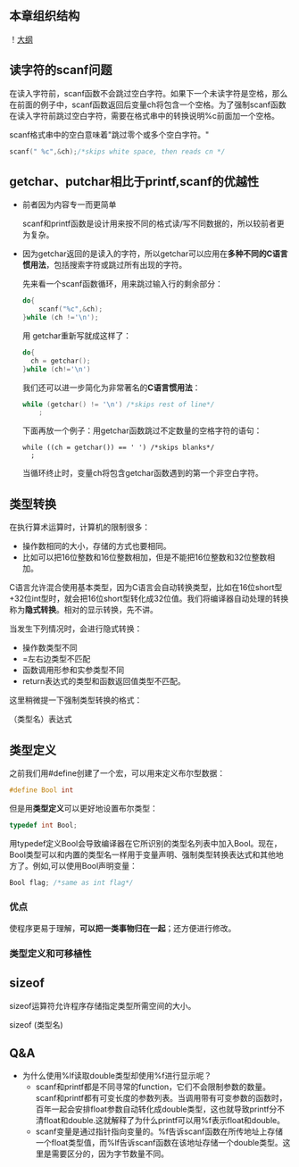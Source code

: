 ## 本章组织结构

！[大纲](https://github.com/sail-Yang/image/raw/main/%E5%9F%BA%E6%9C%AC%E7%B1%BB%E5%9E%8B.png)

##  读字符的scanf问题

在读入字符前，scanf函数不会跳过空白字符。如果下一个未读字符是空格，那么在前面的例子中，scanf函数返回后变量ch将包含一个空格。为了强制scanf函数在读入字符前跳过空白字符，需要在格式串中的转换说明%c前面加一个空格。

scanf格式串中的空白意味着"跳过零个或多个空白字符。"

```c
scanf(" %c",&ch);/*skips white space, then reads cn */
```

##  getchar、putchar相比于printf,scanf的优越性

- 前者因为内容专一而更简单

  scanf和printf函数是设计用来按不同的格式读/写不同数据的，所以较前者更为复杂。

- 因为getchar返回的是读入的字符，所以getchar可以应用在**多种不同的C语言惯用法**，包括搜索字符或跳过所有出现的字符。

  先来看一个scanf函数循环，用来跳过输入行的剩余部分：

  ```c
  do{
      scanf("%c",&ch); 
  }while (ch !='\n');
  ```

  用 getchar重新写就成这样了：

  ```c
  do{
  	ch = getchar();
  }while (ch!='\n')
  ```

  我们还可以进一步简化为非常著名的**C语言惯用法**：

  ```c
  while (getchar() != '\n') /*skips rest of line*/
      ;
  ```

  下面再放一个例子：用getchar函数跳过不定数量的空格字符的语句：

  ```
  while ((ch = getchar()) == ' ') /*skips blanks*/
  	;
  ```

  当循环终止时，变量ch将包含getchar函数遇到的第一个非空白字符。

##  类型转换

在执行算术运算时，计算机的限制很多：

- 操作数相同的大小，存储的方式也要相同。
- 比如可以把16位整数和16位整数相加，但是不能把16位整数和32位整数相加。

C语言允许混合使用基本类型，因为C语言会自动转换类型，比如在16位short型+32位int型时，就会把16位short型转化成32位值。我们将编译器自动处理的转换称为**隐式转换**。相对的显示转换，先不讲。

当发生下列情况时，会进行隐式转换：

- 操作数类型不同
- =左右边类型不匹配
- 函数调用形参和实参类型不同
- return表达式的类型和函数返回值类型不匹配。

这里稍微提一下强制类型转换的格式：

（类型名）表达式

##  类型定义

之前我们用#define创建了一个宏，可以用来定义布尔型数据：

```c
#define Bool int
```

但是用**类型定义**可以更好地设置布尔类型：

```c
typedef int Bool;
```

用typedef定义Bool会导致编译器在它所识别的类型名列表中加入Bool。现在，Bool类型可以和内置的类型名一样用于变量声明、强制类型转换表达式和其他地方了。例如,可以使用Bool声明变量：

```c
Bool flag; /*same as int flag*/
```

###  优点

使程序更易于理解，**可以把一类事物归在一起**；还方便进行修改。

###  类型定义和可移植性

##  sizeof

sizeof运算符允许程序存储指定类型所需空间的大小。

sizeof (类型名)

##  Q&A

- 为什么使用%lf读取double类型却使用%f进行显示呢？
  - scanf和printf都是不同寻常的function，它们不会限制参数的数量。scanf和printf都有可变长度的参数列表。当调用带有可变参数的函数时，百年一起会安排float参数自动转化成double类型，这也就导致printf分不清float和double.这就解释了为什么printf可以用%f表示float和double。
  - scanf变量是通过指针指向变量的。%f告诉scanf函数在所传地址上存储一个float类型值，而%lf告诉scanf函数在该地址存储一个double类型。这里是需要区分的，因为字节数量不同。


